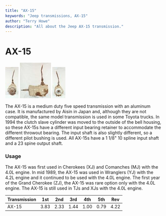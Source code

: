 ```yaml
---
title: "AX-15"
keywords: "Jeep transmissions, AX-15"
author: "Terry Howe"
description: "All about the Jeep AX-15 transmission."
---
```

# AX-15

[![AX-15 front](../../img/transmission/factory/ax15f_.jpg)](../../img/transmission/factory/ax15f.jpg) [![AX-15 side](../../img/transmission/factory/ax15s_.jpg)](../../img/transmission/factory/ax15s.jpg) [![AX-15 back](../../img/transmission/factory/ax15b_.jpg)](../../img/transmission/factory/ax15b.jpg)

The AX-15 is a medium duty five speed transmission with an aluminum case. It is manufactured by Aisin in Japan and, although they are not compatible, the same model transmission is used in some Toyota trucks. In 1994 the clutch slave cylinder was moved to the outside of the bell housing, so these AX-15s have a different input bearing retainer to accommodate the different throwout bearing. The input shaft is also slightly different, so a different pilot bushing is used. All AX-15s have a 1 1/8" 10 spline input shaft and a 23 spine output shaft.

### Usage

The AX-15 was first used in Cherokees (XJ) and Comanches (MJ) with the 4.0L engine. In mid 1989, the AX-15 was used in Wranglers (YJ) with the 4.2L engine and it continued to be used with the 4.0L engine. The first year of the Grand Cherokee (ZJ), the AX-15 was rare option only with the 4.0L engine. The AX-15 is still used in TJs and XJs with the 4.0L engine.

| Transmission | 1st  | 2nd  | 3rd  | 4th  | 5th  | Rev  |
|--------------|------|------|------|------|------|------|
| AX-15        | 3.83 | 2.33 | 1.44 | 1.00 | 0.79 | 4.22 |